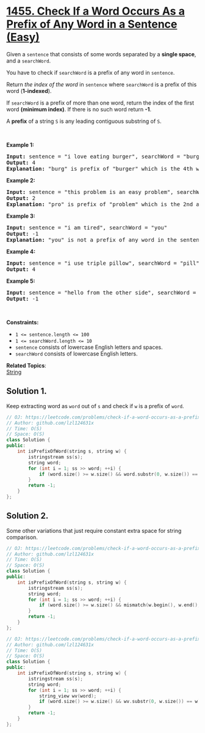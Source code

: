 # [1455. Check If a Word Occurs As a Prefix of Any Word in a Sentence (Easy)](https://leetcode.com/problems/check-if-a-word-occurs-as-a-prefix-of-any-word-in-a-sentence/)

<p>Given a <code>sentence</code>&nbsp;that consists of some words separated by a&nbsp;<strong>single space</strong>, and a <code>searchWord</code>.</p>

<p>You have to check if <code>searchWord</code> is a prefix of any word in <code>sentence</code>.</p>

<p>Return <em>the index of the word</em> in <code>sentence</code> where <code>searchWord</code> is a prefix of this word (<strong>1-indexed</strong>).</p>

<p>If <code>searchWord</code> is&nbsp;a prefix of more than one word, return the index of the first word <strong>(minimum index)</strong>. If there is no such word return <strong>-1</strong>.</p>

<p>A <strong>prefix</strong> of a string&nbsp;<code>S</code> is any leading contiguous substring of <code>S</code>.</p>

<p>&nbsp;</p>
<p><strong>Example 1:</strong></p>

<pre><strong>Input:</strong> sentence = "i love eating burger", searchWord = "burg"
<strong>Output:</strong> 4
<strong>Explanation:</strong> "burg" is prefix of "burger" which is the 4th word in the sentence.
</pre>

<p><strong>Example 2:</strong></p>

<pre><strong>Input:</strong> sentence = "this problem is an easy problem", searchWord = "pro"
<strong>Output:</strong> 2
<strong>Explanation:</strong> "pro" is prefix of "problem" which is the 2nd and the 6th word in the sentence, but we return 2 as it's the minimal index.
</pre>

<p><strong>Example 3:</strong></p>

<pre><strong>Input:</strong> sentence = "i am tired", searchWord = "you"
<strong>Output:</strong> -1
<strong>Explanation:</strong> "you" is not a prefix of any word in the sentence.
</pre>

<p><strong>Example 4:</strong></p>

<pre><strong>Input:</strong> sentence = "i use triple pillow", searchWord = "pill"
<strong>Output:</strong> 4
</pre>

<p><strong>Example 5:</strong></p>

<pre><strong>Input:</strong> sentence = "hello from the other side", searchWord = "they"
<strong>Output:</strong> -1
</pre>

<p>&nbsp;</p>
<p><strong>Constraints:</strong></p>

<ul>
	<li><code>1 &lt;= sentence.length &lt;= 100</code></li>
	<li><code>1 &lt;= searchWord.length &lt;= 10</code></li>
	<li><code>sentence</code> consists of lowercase English letters and spaces.</li>
	<li><code>searchWord</code>&nbsp;consists of lowercase English letters.</li>
</ul>

**Related Topics**:  
[String](https://leetcode.com/tag/string/)

## Solution 1.

Keep extracting word as `word` out of `s` and check if `w` is a prefix of `word`.

```cpp
// OJ: https://leetcode.com/problems/check-if-a-word-occurs-as-a-prefix-of-any-word-in-a-sentence/
// Author: github.com/lzl124631x
// Time: O(S)
// Space: O(S)
class Solution {
public:
    int isPrefixOfWord(string s, string w) {
        istringstream ss(s);
        string word;
        for (int i = 1; ss >> word; ++i) {
            if (word.size() >= w.size() && word.substr(0, w.size()) == w) return i;
        }
        return -1;
    }
};
```

## Solution 2.

Some other variations that just require constant extra space for string comparison.

```cpp
// OJ: https://leetcode.com/problems/check-if-a-word-occurs-as-a-prefix-of-any-word-in-a-sentence/
// Author: github.com/lzl124631x
// Time: O(S)
// Space: O(S)
class Solution {
public:
    int isPrefixOfWord(string s, string w) {
        istringstream ss(s);
        string word;
        for (int i = 1; ss >> word; ++i) {
            if (word.size() >= w.size() && mismatch(w.begin(), w.end(), word.begin()).first == w.end()) return i;
        }
        return -1;
    }
};
```

```cpp
// OJ: https://leetcode.com/problems/check-if-a-word-occurs-as-a-prefix-of-any-word-in-a-sentence/
// Author: github.com/lzl124631x
// Time: O(S)
// Space: O(S)
class Solution {
public:
    int isPrefixOfWord(string s, string w) {
        istringstream ss(s);
        string word;
        for (int i = 1; ss >> word; ++i) {
            string_view wv(word);
            if (word.size() >= w.size() && wv.substr(0, w.size()) == w) return i;
        }
        return -1;
    }
};
```